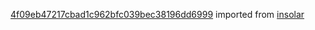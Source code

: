 [4f09eb47217cbad1c962bfc039bec38196dd6999](https://github.com/insolar/insolar/commit/4f09eb47217cbad1c962bfc039bec38196dd6999) imported from [insolar](https://github.com/insolar/insolar)
